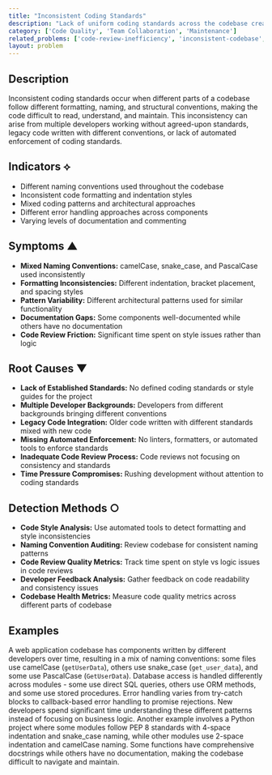 ```yaml
---
title: "Inconsistent Coding Standards"
description: "Lack of uniform coding standards across the codebase creates maintenance difficulties and reduces code readability and quality."
category: ['Code Quality', 'Team Collaboration', 'Maintenance']
related_problems: ['code-review-inefficiency', 'inconsistent-codebase', 'maintenance-overhead', 'developer-frustration-and-burnout']
layout: problem
---
```


## Description

Inconsistent coding standards occur when different parts of a codebase follow different formatting, naming, and structural conventions, making the code difficult to read, understand, and maintain. This inconsistency can arise from multiple developers working without agreed-upon standards, legacy code written with different conventions, or lack of automated enforcement of coding standards.

## Indicators ⟡

- Different naming conventions used throughout the codebase
- Inconsistent code formatting and indentation styles
- Mixed coding patterns and architectural approaches
- Different error handling approaches across components
- Varying levels of documentation and commenting

## Symptoms ▲

- **Mixed Naming Conventions:** camelCase, snake_case, and PascalCase used inconsistently
- **Formatting Inconsistencies:** Different indentation, bracket placement, and spacing styles
- **Pattern Variability:** Different architectural patterns used for similar functionality
- **Documentation Gaps:** Some components well-documented while others have no documentation
- **Code Review Friction:** Significant time spent on style issues rather than logic

## Root Causes ▼

- **Lack of Established Standards:** No defined coding standards or style guides for the project
- **Multiple Developer Backgrounds:** Developers from different backgrounds bringing different conventions
- **Legacy Code Integration:** Older code written with different standards mixed with new code
- **Missing Automated Enforcement:** No linters, formatters, or automated tools to enforce standards
- **Inadequate Code Review Process:** Code reviews not focusing on consistency and standards
- **Time Pressure Compromises:** Rushing development without attention to coding standards

## Detection Methods ○

- **Code Style Analysis:** Use automated tools to detect formatting and style inconsistencies
- **Naming Convention Auditing:** Review codebase for consistent naming patterns
- **Code Review Quality Metrics:** Track time spent on style vs logic issues in code reviews
- **Developer Feedback Analysis:** Gather feedback on code readability and consistency issues
- **Codebase Health Metrics:** Measure code quality metrics across different parts of codebase

## Examples

A web application codebase has components written by different developers over time, resulting in a mix of naming conventions: some files use camelCase (`getUserData`), others use snake_case (`get_user_data`), and some use PascalCase (`GetUserData`). Database access is handled differently across modules - some use direct SQL queries, others use ORM methods, and some use stored procedures. Error handling varies from try-catch blocks to callback-based error handling to promise rejections. New developers spend significant time understanding these different patterns instead of focusing on business logic. Another example involves a Python project where some modules follow PEP 8 standards with 4-space indentation and snake_case naming, while other modules use 2-space indentation and camelCase naming. Some functions have comprehensive docstrings while others have no documentation, making the codebase difficult to navigate and maintain.